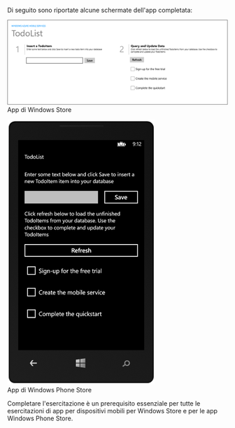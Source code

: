 
Di seguito sono riportate alcune schermate dell'app completata:

![](./media/app-service-mobile-windows-universal-get-started-preview/mobile-quickstart-completed.png) <br/>App di Windows Store

![](./media/app-service-mobile-windows-universal-get-started-preview/mobile-quickstart-completed-wp8.png) <br/>App di Windows Phone Store

Completare l'esercitazione è un prerequisito essenziale per tutte le esercitazioni di app per dispositivi mobili per Windows Store e per le app Windows Phone Store.

<!---HONumber=58-->